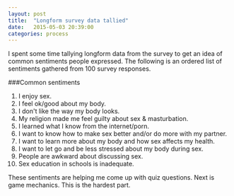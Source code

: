 ```yaml
---
layout: post
title:  "Longform survey data tallied"
date:   2015-05-03 20:39:00
categories: process
---
```


I spent some time tallying longform data from the survey to get an idea of common sentiments people expressed. The following is an ordered list of sentiments gathered from 100 survey responses.

###Common sentiments
1. I enjoy sex.
2. I feel ok/good about my body.
3. I don't like the way my body looks.
4. My religion made me feel guilty about sex & masturbation.
5. I learned what I know from the internet/porn.
6. I want to know how to make sex better and/or do more with my partner.
7. I want to learn more about my body and how sex affects my health.
8. I want to let go and be less stressed about my body during sex.
9. People are awkward about discussing sex.
10. Sex education in schools is inadequate.

These sentiments are helping me come up with quiz questions. Next is game mechanics. This is the hardest part.
